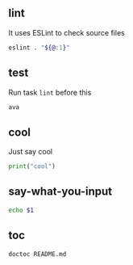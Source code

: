 ## lint

It uses ESLint to check source files

```bash
eslint . "${@:1}"
```

## test

Run task `lint` before this

```bash
ava
```

## cool

Just say cool

```py
print("cool")
```

## say-what-you-input

```bash
echo $1
```

## toc

```bash
doctoc README.md
```
